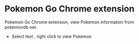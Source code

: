 Pokemon Go Chrome extension
=================
Pokemon Go Chrome extension, view Pokemon information from pokemondb.net.
- Select text , right click to view Pokemon